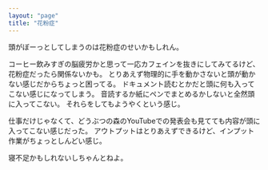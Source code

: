 ```yaml
---
layout: "page"
title: "花粉症"
---
```


頭がぼーっとしてしまうのは花粉症のせいかもしれん。

コーヒー飲みすぎの脳疲労かと思って一応カフェインを抜きにしてみてるけど、花粉症だったら関係ないかも。
とりあえず物理的に手を動かさないと頭が動かない感じだからちょっと困ってる。
ドキュメント読むとかだと頭に何も入ってこない感じになってしまう。
音読するか紙にペンでまとめるかしないと全然頭に入ってこない。
それらをしてもようやくという感じ。

仕事だけじゃなくて、どうぶつの森のYouTubeでの発表会も見てても内容が頭に入ってこない感じだった。
アウトプットはとりあえずできるけど、インプット作業がちょっとしんどい感じ。

寝不足かもしれないしちゃんとねよ。